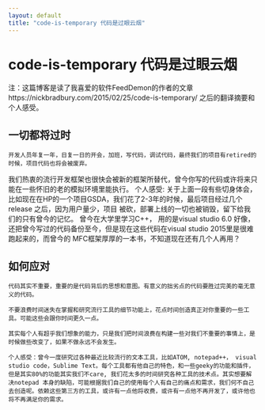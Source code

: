```yaml
---
layout: default
title: "code-is-temporary 代码是过眼云烟"
---
```


# code-is-temporary 代码是过眼云烟

注：这篇博客是读了我喜爱的软件FeedDemon的作者的文章https://nickbradbury.com/2015/02/25/code-is-temporary/ 之后的翻译摘要和个人感受。

## 一切都将过时

    开发人员年复一年，日复一日的开会，加班，写代码，调试代码，最终我们的项目有retired的时候，项目代码也将会被废弃。
我们热衷的流行开发框架也很快会被新的框架所替代，曾今你写的代码或许将来只能在一些怀旧的老的模拟环境里能执行。
个人感受: 关于上面一段有些切身体会，比如现在在HP的一个项目GSDA，我们花了2-3年的时候，最后项目经过几个release 之后，因为用户量少，项目
被砍，部署上线的一切也被销毁，留下给我们的只有曾今的记忆。
曾今在大学里学习C++， 用的是visual studio 6.0 好像，还把曾今写过的代码备份至今，但是现在这些代码在visual studio 2015里是很难跑起来的，而曾今的
MFC框架厚厚的一本书，不知道现在还有几个人再用？

## 如何应对

    代码其实不重要，重要的是代码背后的思想和意图。有意义的拙劣点的代码要胜过完美的毫无意义的代码。

    不要浪费时间迷失在掌握和研究流行工具的细节功能上，花点时间创造真正对你重要的一些工具。可能这些会跟你时间更久一点。

    其实每个人有超乎我们想象的能力，只是我们把时间浪费在构建一些对我们不重要的事情上，是时候做些改变了，如果不做永远不会发生。

    个人感受：曾今一度研究过各种最近比较流行的文本工具，比如ATOM, notepad++， visual studio code，Sublime Text。每个工具都有他自己的特色，和一些geeky的功能和插件，但是其实80%的功能其实我们不care, 我们花太多的时间研究各种工具的技术点。其实想要解决notepad 本身的缺陷，可能根据我们自己的使用每个人有自己的痛点和需求，我们何不自己去创造呢。依赖这些第三方的工具，或许有一点他将收费，或许有一点他不再开发了，或许他也将不再满足你的需求。
